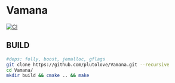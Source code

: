 # Vamana
[![CI](https://github.com/plutolove/Vamana/actions/workflows/cmake.yml/badge.svg)](https://github.com/plutolove/Vamana/actions/workflows/cmake.yml)
## BUILD
```bash
#deps: folly, boost, jemalloc, gflags
git clone https://github.com/plutolove/Vamana.git --recursive 
cd Vamana/
mkdir build && cmake .. && make
```

